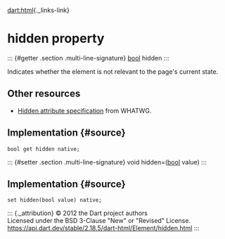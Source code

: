 [dart:html](../../dart-html/dart-html-library){._links-link}

hidden property
===============

::: {#getter .section .multi-line-signature}
[bool](../../dart-core/bool-class) hidden
:::

Indicates whether the element is not relevant to the page\'s current
state.

Other resources
---------------

-   [Hidden attribute
    specification](https://html.spec.whatwg.org/multipage/interaction.html#the-hidden-attribute)
    from WHATWG.

Implementation {#source}
--------------

``` {.language-dart data-language="dart"}
bool get hidden native;
```

::: {#setter .section .multi-line-signature}
void hidden=([bool](../../dart-core/bool-class) value)
:::

Implementation {#source}
--------------

``` {.language-dart data-language="dart"}
set hidden(bool value) native;
```

::: {._attribution}
© 2012 the Dart project authors\
Licensed under the BSD 3-Clause \"New\" or \"Revised\" License.\
<https://api.dart.dev/stable/2.18.5/dart-html/Element/hidden.html>
:::
